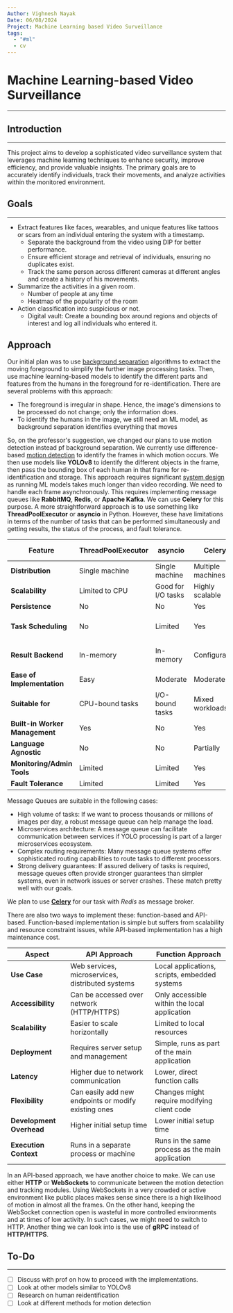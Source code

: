 ```yaml
---
Author: Vighnesh Nayak
Date: 06/08/2024
Project: Machine Learning based Video Surveillance
tags:
  - "#ml"
  - cv
---
```

# Machine Learning-based Video Surveillance
---
## Introduction
---

This project aims to develop a sophisticated video surveillance system that leverages machine learning techniques to enhance security, improve efficiency, and provide valuable insights. The primary goals are to accurately identify individuals, track their movements, and analyze activities within the monitored environment.

## Goals
---

- Extract features like faces, wearables, and unique features like tattoos or scars from an individual entering the system with a timestamp.
    - Separate the background from the video using DIP for better performance.
    - Ensure efficient storage and retrieval of individuals, ensuring no duplicates exist.
    - Track the same person across different cameras at different angles and create a history of his movements.
- Summarize the activities in a given room.
    - Number of people at any time
    - Heatmap of the popularity of the room
- Action classification into suspicious or not.
    - Digital vault: Create a bounding box around regions and objects of interest and log all individuals who entered it.

## Approach

Our initial plan was to use [background separation](Background%20Separation) algorithms to extract the moving foreground to simplify the further image processing tasks. Then, use machine learning-based models to identify the different parts and features from the humans in the foreground for re-identification. There are several problems with this approach:

- The foreground is irregular in shape. Hence, the image's dimensions to be processed do not change; only the information does.
- To identify the humans in the image, we still need an ML model, as background separation identifies everything that moves

So, on the professor's suggestion, we changed our plans to use motion detection instead pf background separation. We currently use difference-based [motion detection](Motion%20Detection) to identify the frames in which motion occurs. We then use models like **YOLOv8** to identify the different objects in the frame, then pass the bounding box of each human in that frame for re-identification and storage. This approach requires significant [system design](Machine%20Learning%20System%20Design) as running ML models takes much longer than video recording. We need to handle each frame asynchronously. This requires implementing message queues like **RabbitMQ**, **Redis**, or **Apache Kafka**. We can use **Celery** for this purpose. A more straightforward approach is to use something like **ThreadPoolExecutor** or **asyncio** in Python. However, these have limitations in terms of the number of tasks that can be performed simultaneously and getting results, the status of the process, and fault tolerance.

| Feature                        | ThreadPoolExecutor | asyncio            | Celery            | Pure Message Queue             |
| ------------------------------ | ------------------ | ------------------ | ----------------- | ------------------------------ |
| **Distribution**               | Single machine     | Single machine     | Multiple machines | Multiple machines              |
| **Scalability**                | Limited to CPU     | Good for I/O tasks | Highly scalable   | Highly scalable                |
| **Persistence**                | No                 | No                 | Yes               | Yes                            |
| **Task Scheduling**            | No                 | Limited            | Yes               | Requires custom implementaion  |
| **Result Backend**             | In-memory          | In-memory          | Configurable      | Requires custom implementation |
| **Ease of Implementation**     | Easy               | Moderate           | Moderate          | Complex                        |
| **Suitable for**               | CPU-bound tasks    | I/O-bound tasks    | Mixed workloads   | High-volume messaging          |
| **Built-in Worker Management** | Yes                | No                 | Yes               | No                             |
| **Language Agnostic**          | No                 | No                 | Partially         | Yes                            |
| **Monitoring/Admin Tools**     | Limited            | Limited            | Yes               | Varies by system               |
| **Fault Tolerance**            | Limited            | Limited            | Yes               | Yes                            |

Message Queues are suitable in the following cases:

- High volume of tasks: If we want to process thousands or millions of images per day, a robust message queue can help manage the load.
- Microservices architecture: A message queue can facilitate communication between services if YOLO processing is part of a larger microservices ecosystem.
- Complex routing requirements: Many message queue systems offer sophisticated routing capabilities to route tasks to different processors.
- Strong delivery guarantees: If assured delivery of tasks is required, message queues often provide stronger guarantees than simpler systems, even in network issues or server crashes. These match pretty well with our goals.

We plan to use **[Celery](Celery)** for our task with *Redis* as message broker.

There are also two ways to implement these: function-based and API-based. Function-based implementation is simple but suffers from scalability and resource constraint issues, while API-based implementation has a high maintenance cost.

| Aspect                   | API Approach                                         | Function Approach                                |
| ------------------------ | ---------------------------------------------------- | ------------------------------------------------ |
| **Use Case**             | Web services, microservices, distributed systems     | Local applications, scripts, embedded systems    |
| **Accessibility**        | Can be accessed over network (HTTP/HTTPS)            | Only accessible within the local application     |
| **Scalability**          | Easier to scale horizontally                         | Limited to local resources                       |
| **Deployment**           | Requires server setup and management                 | Simple, runs as part of the main application     |
| **Latency**              | Higher due to network communication                  | Lower, direct function calls                     |
| **Flexibility**          | Can easily add new endpoints or modify existing ones | Changes might require modifying client code      |
| **Development Overhead** | Higher initial setup time                            | Lower initial setup time                         |
| **Execution Context**    | Runs in a separate process or machine                | Runs in the same process as the main application |

In an API-based approach, we have another choice to make. We can use either **HTTP** or **WebSockets** to communicate between the motion detection and tracking modules. Using WebSockets in a very crowded or active environment like public places makes sense since there is a high likelihood of motion in almost all the frames. On the other hand, keeping the WebSocket connection open is wasteful in more controlled environments and at times of low activity. In such cases, we might need to switch to HTTP. Another thing we can look into is the use of **gRPC** instead of **HTTP/HTTPS**.

## To-Do
---
- [ ] Discuss with prof on how to proceed with the implementations.
- [ ] Look at other models similar to YOLOv8
- [ ] Research on human reidentification
- [ ] Look at different methods for motion detection